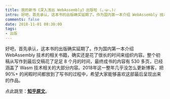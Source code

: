 ```yaml
---
title: 我的新书《深入浅出 WebAssembly》出版啦 (｡･ω･｡)ﾉ
intro: 好吧，首先承认，这本书的出版确实延期了。作为国内第一本介绍 WebAssembly 技术的相关书籍，确实还是花了很长的时间来组织内容。整个初稿从写作到最后交稿花了足足 8 个月的时间，最终成书的内容有 530 多页，已经涵盖了 Wasm 技术相关的大部分内容。2018年这一整年几乎没怎么更新博客，把 90%+ 的闲暇时间都放到了写书的过程中，希望大家能够喜欢这部最后呈现出来的作品。
comments: false
date: 2018-11-01 08:30:00
tags:
- 出版
---
```


好吧，首先承认，这本书的出版确实延期了。作为国内第一本介绍 WebAssembly 技术的相关书籍，确实还是花了很长的时间来组织内容。整个初稿从写作到最后交稿花了足足 8 个月的时间，最终成书的内容有 530 多页，已经涵盖了 Wasm 技术相关的大部分内容。2018年这一整年几乎没怎么更新博客，把 90%+ 的闲暇时间都放到了写书的过程中，希望大家能够喜欢这部最后呈现出来的作品。

点此跳至：<b>[知乎原文](https://zhuanlan.zhihu.com/p/47577104)</b>。
